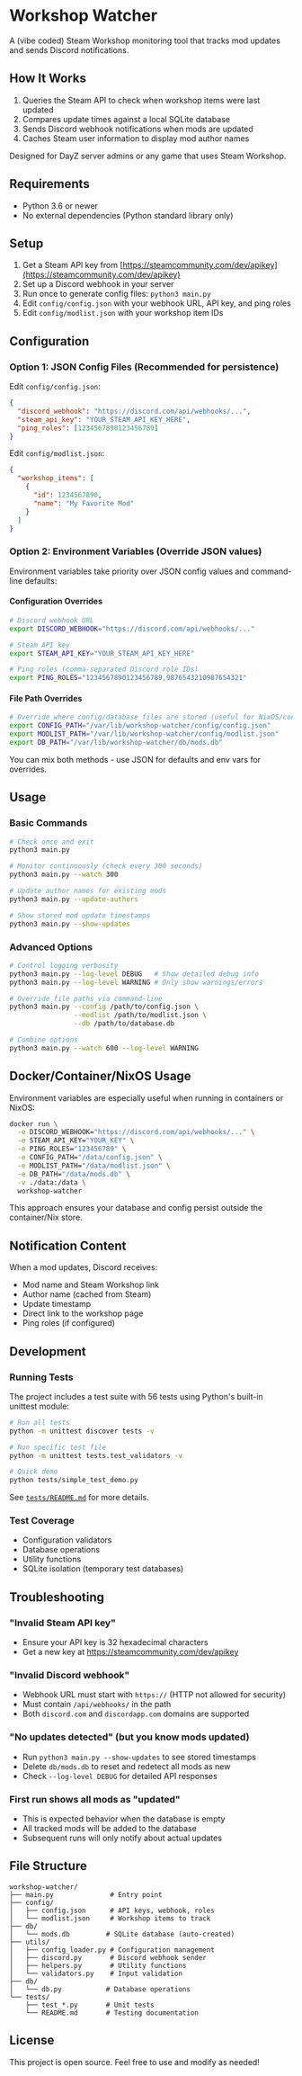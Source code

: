 # Workshop Watcher

A (vibe coded) Steam Workshop monitoring tool that tracks mod updates and sends Discord notifications.

## How It Works

1. Queries the Steam API to check when workshop items were last updated
2. Compares update times against a local SQLite database
3. Sends Discord webhook notifications when mods are updated
4. Caches Steam user information to display mod author names

Designed for DayZ server admins or any game that uses Steam Workshop.

## Requirements

- Python 3.6 or newer
- No external dependencies (Python standard library only)

## Setup

1. Get a Steam API key from [https://steamcommunity.com/dev/apikey](https://steamcommunity.com/dev/apikey)
2. Set up a Discord webhook in your server
3. Run once to generate config files: `python3 main.py`
4. Edit `config/config.json` with your webhook URL, API key, and ping roles
5. Edit `config/modlist.json` with your workshop item IDs

## Configuration

### Option 1: JSON Config Files (Recommended for persistence)

Edit `config/config.json`:
```json
{
  "discord_webhook": "https://discord.com/api/webhooks/...",
  "steam_api_key": "YOUR_STEAM_API_KEY_HERE",
  "ping_roles": [1234567890123456789]
}
```

Edit `config/modlist.json`:
```json
{
  "workshop_items": [
    {
      "id": 1234567890,
      "name": "My Favorite Mod"
    }
  ]
}
```

### Option 2: Environment Variables (Override JSON values)

Environment variables take priority over JSON config values and command-line defaults:

#### Configuration Overrides
```bash
# Discord webhook URL
export DISCORD_WEBHOOK="https://discord.com/api/webhooks/..."

# Steam API key
export STEAM_API_KEY="YOUR_STEAM_API_KEY_HERE"

# Ping roles (comma-separated Discord role IDs)
export PING_ROLES="1234567890123456789,9876543210987654321"
```

#### File Path Overrides
```bash
# Override where config/database files are stored (useful for NixOS/containers)
export CONFIG_PATH="/var/lib/workshop-watcher/config/config.json"
export MODLIST_PATH="/var/lib/workshop-watcher/config/modlist.json"
export DB_PATH="/var/lib/workshop-watcher/db/mods.db"
```

You can mix both methods - use JSON for defaults and env vars for overrides.

## Usage

### Basic Commands

```bash
# Check once and exit
python3 main.py

# Monitor continuously (check every 300 seconds)
python3 main.py --watch 300

# Update author names for existing mods
python3 main.py --update-authors

# Show stored mod update timestamps
python3 main.py --show-updates
```

### Advanced Options

```bash
# Control logging verbosity
python3 main.py --log-level DEBUG   # Show detailed debug info
python3 main.py --log-level WARNING # Only show warnings/errors

# Override file paths via command-line
python3 main.py --config /path/to/config.json \
                --modlist /path/to/modlist.json \
                --db /path/to/database.db

# Combine options
python3 main.py --watch 600 --log-level WARNING
```

## Docker/Container/NixOS Usage

Environment variables are especially useful when running in containers or NixOS:

```bash
docker run \
  -e DISCORD_WEBHOOK="https://discord.com/api/webhooks/..." \
  -e STEAM_API_KEY="YOUR_KEY" \
  -e PING_ROLES="123456789" \
  -e CONFIG_PATH="/data/config.json" \
  -e MODLIST_PATH="/data/modlist.json" \
  -e DB_PATH="/data/mods.db" \
  -v ./data:/data \
  workshop-watcher
```

This approach ensures your database and config persist outside the container/Nix store.

## Notification Content

When a mod updates, Discord receives:
- Mod name and Steam Workshop link
- Author name (cached from Steam)
- Update timestamp
- Direct link to the workshop page
- Ping roles (if configured)

## Development

### Running Tests

The project includes a test suite with 56 tests using Python's built-in unittest module:

```bash
# Run all tests
python -m unittest discover tests -v

# Run specific test file
python -m unittest tests.test_validators -v

# Quick demo
python tests/simple_test_demo.py
```

See [`tests/README.md`](tests/README.md) for more details.

### Test Coverage

- Configuration validators
- Database operations  
- Utility functions
- SQLite isolation (temporary test databases)

## Troubleshooting

### "Invalid Steam API key"
- Ensure your API key is 32 hexadecimal characters
- Get a new key at https://steamcommunity.com/dev/apikey

### "Invalid Discord webhook"
- Webhook URL must start with `https://` (HTTP not allowed for security)
- Must contain `/api/webhooks/` in the path
- Both `discord.com` and `discordapp.com` domains are supported

### "No updates detected" (but you know mods updated)
- Run `python3 main.py --show-updates` to see stored timestamps
- Delete `db/mods.db` to reset and redetect all mods as new
- Check `--log-level DEBUG` for detailed API responses

### First run shows all mods as "updated"
- This is expected behavior when the database is empty
- All tracked mods will be added to the database
- Subsequent runs will only notify about actual updates

## File Structure

```
workshop-watcher/
├── main.py              # Entry point
├── config/
│   ├── config.json      # API keys, webhook, roles
│   └── modlist.json     # Workshop items to track
├── db/
│   └── mods.db         # SQLite database (auto-created)
├── utils/
│   ├── config_loader.py # Configuration management
│   ├── discord.py       # Discord webhook sender
│   ├── helpers.py       # Utility functions
│   └── validators.py    # Input validation
├── db/
│   └── db.py           # Database operations
└── tests/
    ├── test_*.py       # Unit tests
    └── README.md       # Testing documentation
```

## License

This project is open source. Feel free to use and modify as needed!

````
